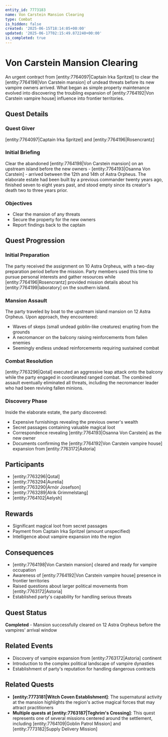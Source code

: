 ```yaml
---
entity_id: 7773183
name: Von Carstein Mansion Clearing
type: Combat
is_hidden: false
created: '2025-06-15T18:14:05+00:00'
updated: '2025-06-17T02:15:49.872240+00:00'
is_completed: true
---
```

# Von Carstein Mansion Clearing

An urgent contract from [entity:7764097|Captain Irka Spritzel] to clear the [entity:7764198|Von Carstein mansion] of undead threats before its new vampire owners arrived. What began as simple property maintenance evolved into discovering the troubling expansion of [entity:7764192|Von Carstein vampire house] influence into frontier territories.

## Quest Details

### Quest Giver

[entity:7764097|Captain Irka Spritzel] and [entity:7764196|Rosencrantz]

### Initial Briefing

Clear the abandoned [entity:7764198|Von Carstein mansion] on an upstream island before the new owners - [entity:7764193|Osanna Von Carstein] - arrived between the 12th and 14th of Astra Orpheus. The elaborate estate had been built by a previous commander twenty years ago, finished seven to eight years past, and stood empty since its creator's death two to three years prior.

### Objectives

- Clear the mansion of any threats
- Secure the property for the new owners
- Report findings back to the captain

## Quest Progression

### Initial Preparation

The party received the assignment on 10 Astra Orpheus, with a two-day preparation period before the mission. Party members used this time to pursue personal interests and gather resources while [entity:7764196|Rosencrantz] provided mission details about his [entity:7764199|laboratory] on the southern island.

### Mansion Assault

The party traveled by boat to the upstream island mansion on 12 Astra Orpheus. Upon approach, they encountered:

- Waves of skeps (small undead goblin-like creatures) erupting from the grounds
- A necromancer on the balcony raising reinforcements from fallen enemies
- Seemingly endless undead reinforcements requiring sustained combat

### Combat Resolution

[entity:7763296|Qotal] executed an aggressive leap attack onto the balcony while the party engaged in coordinated ranged combat. The combined assault eventually eliminated all threats, including the necromancer leader who had been reviving fallen minions.

### Discovery Phase

Inside the elaborate estate, the party discovered:

- Expensive furnishings revealing the previous owner's wealth
- Secret passages containing valuable magical loot
- Correspondence revealing [entity:7764193|Osanna Von Carstein] as the new owner
- Documents confirming the [entity:7764192|Von Carstein vampire house] expansion from [entity:7763172|Astoria]

## Participants

- [entity:7763296|Qotal]
- [entity:7763294|Aurelia]
- [entity:7763290|Arnór Josefson]
- [entity:7763289|Alrik Grimmelstang]
- [entity:7764102|Aelysh]

## Rewards

- Significant magical loot from secret passages
- Payment from Captain Irka Spritzel (amount unspecified)
- Intelligence about vampire expansion into the region

## Consequences

- [entity:7764198|Von Carstein mansion] cleared and ready for vampire occupation
- Awareness of [entity:7764192|Von Carstein vampire house] presence in frontier territories
- Raised questions about larger political movements from [entity:7763172|Astoria]
- Established party's capability for handling serious threats

## Quest Status

**Completed** - Mansion successfully cleared on 12 Astra Orpheus before the vampires' arrival window

## Related Events

- Discovery of vampire expansion from [entity:7763172|Astoria] continent
- Introduction to the complex political landscape of vampire dynasties
- Establishment of party's reputation for handling dangerous contracts

## Related Quests

- **[entity:7773181|Witch Coven Establishment]**: The supernatural activity at the mansion highlights the region's active magical forces that may attract practitioners
- **Multiple quests at [entity:7763187|Teghrim's Crossing]**: This quest represents one of several missions centered around the settlement, including [entity:7764109|Goblin Patrol Mission] and [entity:7773182|Supply Delivery Mission]